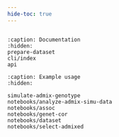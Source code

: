 ```yaml
---
hide-toc: true
---
```


```{include} ../README.md
```

```{toctree}
:caption: Documentation
:hidden:
prepare-dataset
cli/index
api
```

```{toctree}
:caption: Example usage
:hidden:

simulate-admix-genotype
notebooks/analyze-admix-simu-data
notebooks/assoc
notebooks/genet-cor
notebooks/dataset
notebooks/select-admixed
```